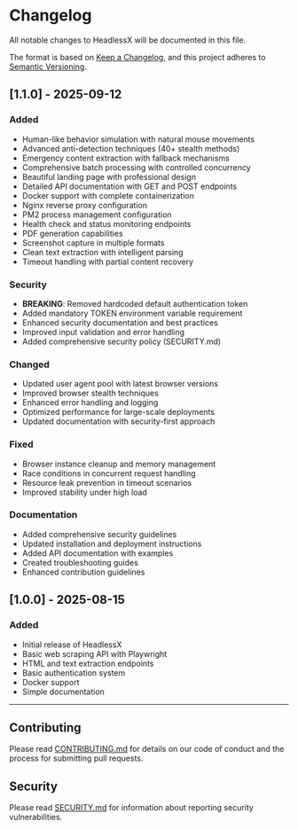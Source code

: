 # Changelog

All notable changes to HeadlessX will be documented in this file.

The format is based on [Keep a Changelog](https://keepachangelog.com/en/1.0.0/),
and this project adheres to [Semantic Versioning](https://semver.org/spec/v2.0.0.html).

## [1.1.0] - 2025-09-12

### Added
- Human-like behavior simulation with natural mouse movements
- Advanced anti-detection techniques (40+ stealth methods)
- Emergency content extraction with fallback mechanisms
- Comprehensive batch processing with controlled concurrency
- Beautiful landing page with professional design
- Detailed API documentation with GET and POST endpoints
- Docker support with complete containerization
- Nginx reverse proxy configuration
- PM2 process management configuration
- Health check and status monitoring endpoints
- PDF generation capabilities
- Screenshot capture in multiple formats
- Clean text extraction with intelligent parsing
- Timeout handling with partial content recovery

### Security
- **BREAKING**: Removed hardcoded default authentication token
- Added mandatory TOKEN environment variable requirement
- Enhanced security documentation and best practices
- Improved input validation and error handling
- Added comprehensive security policy (SECURITY.md)

### Changed
- Updated user agent pool with latest browser versions
- Improved browser stealth techniques
- Enhanced error handling and logging
- Optimized performance for large-scale deployments
- Updated documentation with security-first approach

### Fixed
- Browser instance cleanup and memory management
- Race conditions in concurrent request handling
- Resource leak prevention in timeout scenarios
- Improved stability under high load

### Documentation
- Added comprehensive security guidelines
- Updated installation and deployment instructions
- Added API documentation with examples
- Created troubleshooting guides
- Enhanced contribution guidelines

## [1.0.0] - 2025-08-15

### Added
- Initial release of HeadlessX
- Basic web scraping API with Playwright
- HTML and text extraction endpoints
- Basic authentication system
- Docker support
- Simple documentation

---

## Contributing

Please read [CONTRIBUTING.md](CONTRIBUTING.md) for details on our code of conduct and the process for submitting pull requests.

## Security

Please read [SECURITY.md](SECURITY.md) for information about reporting security vulnerabilities.
